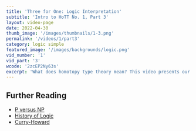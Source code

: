 ```yaml
---
title: 'Three for One: Logic Interpretation'
subtitle: 'Intro to HoTT No. 1, Part 3'
layout: video-page
date: 2022-04-30
thumb_image: '/images/thumbnails/1-3.png'
permalink: '/videos/1/part3'
category: logic simple
featured_image: '/images/backgrounds/logic.png'
vid_number: '1'
vid_part: '3'
wcode: '2zcEP2Ny63s'
excerpt: 'What does homotopy type theory mean? This video presents our third answer: HoTT is a logical calculus for constructively proving statements (especially mathematical claims).  This is by way of the famed "Curry-Howard Correspondence", which connects type theory with constructive logic. Along the way, we encounter important notions like proof relevance, unique existence, and (un)inhabitedness. We also go through our first example in Agda, and meet one of the main characters of homotopy type theory: refl.'
---
```




## Further Reading
- [P versus NP](https://www.britannica.com/science/P-versus-NP-problem)
- [History of Logic](https://en.wikipedia.org/wiki/History_of_logic)
- [Curry-Howard](https://en.wikipedia.org/wiki/Curry%E2%80%93Howard_correspondence)


